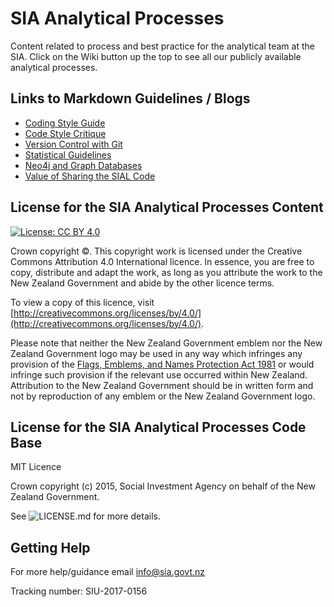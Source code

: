 # SIA Analytical Processes

Content related to process and best practice for the analytical team at the SIA. Click on the Wiki button up the top to see all our publicly available analytical processes.

## Links to Markdown Guidelines / Blogs
* [Coding Style Guide](https://nz-social-investment-agency.github.io/sia_analytical_processes/output/siu_coding_style_guide_v1.0.html)
* [Code Style Critique](https://nz-social-investment-agency.github.io/sia_analytical_processes/output/coding_style_critique.html)
* [Version Control with Git](https://nz-social-investment-agency.github.io/sia_analytical_processes/output/git_version_control.html)
* [Statistical Guidelines](https://nz-social-investment-agency.github.io/sia_analytical_processes/output/statistical_guidelines.html)
* [Neo4j and Graph Databases](https://nz-social-investment-agency.github.io/sia_analytical_processes/output/neo4j_and_graph_databases.html)
* [Value of Sharing the SIAL Code](https://nz-social-investment-agency.github.io/sia_analytical_processes/output/value_of_code_sharing.html)

## License for the SIA Analytical Processes Content
[![License: CC BY 4.0](https://i.creativecommons.org/l/by/4.0/88x31.png)](https://creativecommons.org/licenses/by/4.0/)

Crown copyright ©. This copyright work is licensed under the Creative Commons Attribution 4.0 International licence. In essence, you are free to copy, distribute and adapt the work, as long as you attribute the work to the New Zealand Government and abide by the other licence terms. 

To view a copy of this licence, visit [http://creativecommons.org/licenses/by/4.0/](http://creativecommons.org/licenses/by/4.0/). 

Please note that neither the New Zealand Government emblem nor the New Zealand Government logo may be used in any way which infringes any provision of the [Flags, Emblems, and Names Protection Act 1981](http://www.legislation.govt.nz/act/public/1981/0047/latest/whole.html) or would infringe such provision if the relevant use occurred within New Zealand. Attribution to the New Zealand Government should be in written form and not by reproduction of any emblem or the New Zealand Government logo.

## License for the SIA Analytical Processes Code Base
MIT Licence

Crown copyright (c) 2015, Social Investment Agency on behalf of the New Zealand Government.

See ![LICENSE.md](https://github.com/nz-social-investment-agency/sia_analytical_processes/blob/master/LICENSE) for more details.

## Getting Help
For more help/guidance email info@sia.govt.nz 

Tracking number: SIU-2017-0156
